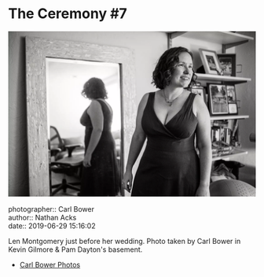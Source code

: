 # The Ceremony #7

![Len Montgomery just before her wedding](assets/2019-06-29-set-1-the-ceremony-07.webp)

photographer:: Carl Bower  
author:: Nathan Acks  
date:: 2019-06-29 15:16:02

Len Montgomery just before her wedding. Photo taken by Carl Bower in Kevin Gilmore & Pam Dayton's basement.

* [Carl Bower Photos](https://carlbowerphotos.com)
